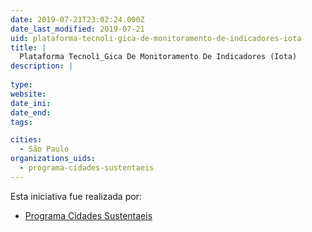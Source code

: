 ```yaml
---
date: 2019-07-21T23:02:24.000Z
date_last_modified: 2019-07-21
uid: plataforma-tecnoli-gica-de-monitoramento-de-indicadores-iota
title: |
  Plataforma Tecnolì_Gica De Monitoramento De Indicadores (Iota)
description: |
  
type: 
website: 
date_ini: 
date_end: 
tags:

cities: 
  - São Paulo
organizations_uids:
  - programa-cidades-sustentaeis
---
```


Esta iniciativa fue realizada por:

- [Programa Cidades Sustentaeis](/organizaciones/programa-cidades-sustentaeis)
